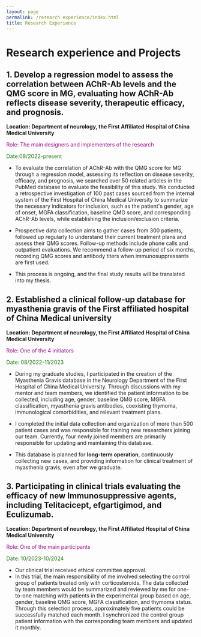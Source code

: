 ```yaml
---
layout: page
permalink: /research experience/index.html
title: Research Experience
---
```


# Research experience and Projects

## 1. **Develop a regression model to assess the correlation between AChR-Ab levels and the QMG score in MG, evaluating how AChR-Ab reflects disease severity, therapeutic efficacy, and prognosis.**      

**Location: Department of neurology, the First Affiliated Hospital of China Medical University**

<font color="990085876">Role: The main designers and implementers of the research</font>

<font color="95442222444444446788799999911111111111111">Date:08/2022-present</font>

- To evaluate the correlation of AChR-Ab with the QMG score for MG through a regression model, assessing its reflection on disease severity, efficacy, and prognosis, we searched over 50 related articles in the PubMed database to evaluate the feasibility of this study. We conducted a retrospective investigation of 100 past cases sourced from the internal system of the First Hospital of China Medical University to summarize the necessary indicators for inclusion, such as the patient's gender, age of onset, MGFA classification, baseline QMG score, and corresponding AChR-Ab levels, while establishing the inclusion/exclusion criteria.

- Prospective data collection aims to gather cases from 300 patients, followed up regularly to understand their current treatment plans and assess their QMG scores. Follow-up methods include phone calls and outpatient evaluations. We recommend a follow-up period of six months, recording QMG scores and antibody titers when immunosuppressants are first used. 

- This process is ongoing, and the final study results will be translated into my thesis.

  

## 2. **Established a clinical follow-up database for myasthenia gravis of the First affiliated hospital of China Medical university** 

**Location: Department of neurology, the First Affiliated Hospital of China Medical University**

<font color="990085876">Role: One of the 4 initiators</font>

<font color="95442222444444446788799999911111111111111">Date: 08/2022-11/2023</font>

- During my graduate studies, I participated in the creation of the Myasthenia Gravis database in the Neurology Department of the First Hospital of China Medical University. Through discussions with my mentor and team members, we identified the patient information to be collected, including age, gender, baseline QMG score, MGFA classification, myasthenia gravis antibodies, coexisting thymoma, immunological comorbidities, and relevant treatment plans. 

-  I completed the initial data collection and organization of more than 500 patient cases and was responsible for training new researchers joining our team. Currently, four newly joined members are primarily responsible for updating and maintaining this database. 

- This database is planned for **long-term operation**, continuously collecting new cases, and providing information for clinical treatment of myasthenia gravis, even after we graduate.

  

## 3. **Participating in clinical trials evaluating the efficacy of new Immunosuppressive agents, including Telitacicept, efgartigimod, and Eculizumab.** 

**Location: Department of neurology, the First Affiliated Hospital of China Medical University**

<font color="990085876">Role: One of the main participants</font>

<font color="95442222444444446788799999911111111111111">Date: 10/2023-10/2024</font>

- Our clinical trial received ethical committee approval. 
- In this trial, the main responsibility of me involved selecting the control group of patients treated only with corticosteroids. The data collected by team members would be summarized and reviewed by me for one-to-one matching with patients in the experimental group based on age, gender, baseline QMG score, MGFA classification, and thymoma status. Through this selection process, approximately five patients could be successfully matched each month. I synchronized the control group patient information with the corresponding team members and updated it monthly.
